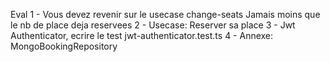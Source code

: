 Eval
1 - Vous devez revenir sur le usecase change-seats
Jamais moins que le nb de place deja reservees
2 - Usecase: Reserver sa place
3 - Jwt Authenticator, ecrire le test jwt-authenticator.test.ts
4 - Annexe: MongoBookingRepository